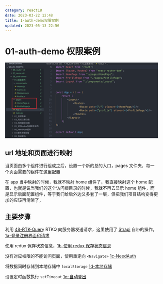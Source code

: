 ```yaml
---
category: react18
date: 2023-03-22 12:48
title: 1-auth-demo权限案例
updated: 2023-05-13 22:56
---
```


# 01-auth-demo 权限案例

![](./_images/image-2023-03-22_12-59-41-202-1-auth-demo权限案例.png)

## url 地址和页面进行映射

当页面由多个组件进行组成之后，设置一个新的总的入口，pages 文件夹，每一个页面需要的组件在这里配置

在 app 当中映射的时候，我就不映射 home 组件了，我直接映射这个 home 配置，也就是说当我们的这个访问根目录的时候，我就不再去显示 home 组件，而是显示后面配置组件，等于我们给后外边又多套了一层，但把我们项目结构变得更加的应该再清晰了，

## 主要步骤

利用 [48-RTK-Query](../React18/48-RTK-Query.md) RTKQ 向服务器发送请求，这里使用了 [Strapi](../React18/43a-Strapi-无头内容管理系统.md) 自带的操作，[1a-登录注册界面和请求](1a-登录注册界面和请求.md)

使用 redux 保存状态信息，[1b-使用 redux 保存状态信息](1b-使用redux保存状态信息.md)

没有对应权限的不能访问页面，使用重定向 `<Navigate>`  [1c-NeedAuth](1c-NeedAuth.md)

将数据同时存储到本地存储中 `localStorage` [1d-本地存储](1d-本地存储.md)

设置定时函数执行 `setTimeout` [1e-自动登出](1e-自动登出.md)